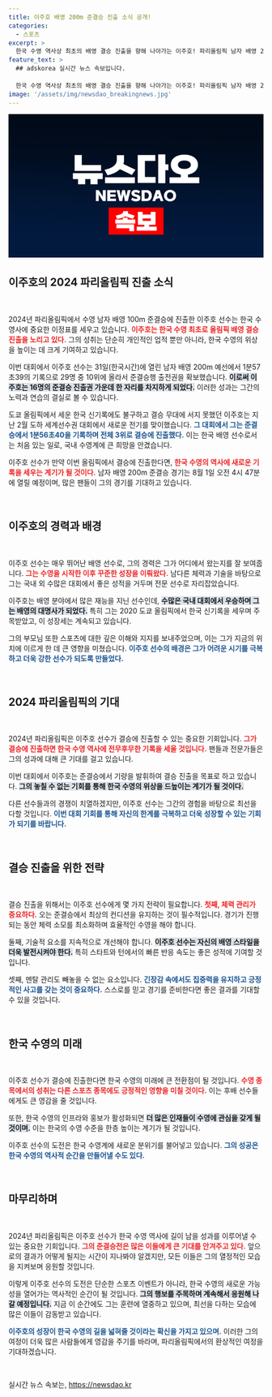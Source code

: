 ```yaml
---
title: 이주호 배영 200m 준결승 진출 소식 공개!
categories:
  - 스포츠
excerpt: >
  한국 수영 역사상 최초의 배영 결승 진출을 향해 나아가는 이주호! 파리올림픽 남자 배영 200m 준결승에서 저항을 넘고 새로운 기록에 도전합니다. 그의 힘찬 도전에 주목하세요!
feature_text: >
  ## adskorea 실시간 뉴스 속보입니다.

  한국 수영 역사상 최초의 배영 결승 진출을 향해 나아가는 이주호! 파리올림픽 남자 배영 200m 준결승에서 저항을 넘고 새로운 기록에 도전합니다. 그의 힘찬 도전에 주목하세요!
image: '/assets/img/newsdao_breakingnews.jpg'
---
```


<p><img src="/assets/img/newsdao_breakingnews.jpg" alt="adskorea 속보" /></p>

<h2 data-ke-size="size26">이주호의 2024 파리올림픽 진출 소식</h2>

<p data-ke-size="size16">&nbsp;</p>

<p>2024년 파리올림픽에서 수영 남자 배영 100m 준결승에 진출한 이주호 선수는 한국 수영사에 중요한 이정표를 세우고 있습니다. <b><span style="color: #ee2323;">이주호는 한국 수영 최초로 올림픽 배영 결승 진출을 노리고 있다.</span></b> 그의 성취는 단순히 개인적인 업적 뿐만 아니라, 한국 수영의 위상을 높이는 데 크게 기여하고 있습니다.</p>

<p>이번 대회에서 이주호 선수는 31일(한국시간)에 열린 남자 배영 200m 예선에서 1분57초39의 기록으로 29명 중 10위에 올라서 준결승행 출전권을 확보했습니다. <b><span style="background-color: #21538527;">이로써 이주호는 16명의 준결승 진출권 가운데 한 자리를 차지하게 되었다.</span></b> 이러한 성과는 그간의 노력과 연습의 결실로 볼 수 있습니다.</p>

<p>도쿄 올림픽에서 세운 한국 신기록에도 불구하고 결승 무대에 서지 못했던 이주호는 지난 2월 도하 세계선수권 대회에서 새로운 전기를 맞이했습니다. <b><span style="color: #1a5490;">그 대회에서 그는 준결승에서 1분56초40을 기록하며 전체 3위로 결승에 진출했다.</span></b> 이는 한국 배영 선수로서는 처음 있는 일로, 국내 수영계에 큰 희망을 안겼습니다.</p>

<p>이주호 선수가 만약 이번 올림픽에서 결승에 진출한다면, <b><span style="color: #ee2323;">한국 수영의 역사에 새로운 기록을 세우는 계기가 될 것이다.</span></b> 남자 배영 200m 준결승 경기는 8월 1일 오전 4시 47분에 열릴 예정이며, 많은 팬들이 그의 경기를 기대하고 있습니다.</p>

<p data-ke-size="size16">&nbsp;</p>

<h2 data-ke-size="size26">이주호의 경력과 배경</h2>

<p data-ke-size="size16">&nbsp;</p>

<p>이주호 선수는 매우 뛰어난 배영 선수로, 그의 경력은 그가 어디에서 왔는지를 잘 보여줍니다. <b><span style="color: #ee2323;">그는 수영을 시작한 이후 꾸준한 성장을 이뤄왔다.</span></b> 남다른 체력과 기술을 바탕으로 그는 국내 외 수많은 대회에서 좋은 성적을 거두며 전문 선수로 자리잡았습니다.</p>

<p>이주호는 배영 분야에서 많은 재능을 지닌 선수인데, <b><span style="background-color: #21538527;">수많은 국내 대회에서 우승하며 그는 배영의 대명사가 되었다.</span></b> 특히 그는 2020 도쿄 올림픽에서 한국 신기록을 세우며 주목받았고, 이 성장세는 계속되고 있습니다.</p>

<p>그의 부모님 또한 스포츠에 대한 깊은 이해와 지지를 보내주었으며, 이는 그가 지금의 위치에 이르게 한 데 큰 영향을 미쳤습니다. <b><span style="color: #1a5490;">이주호 선수의 배경은 그가 어려운 시기를 극복하고 더욱 강한 선수가 되도록 만들었다.</span></b></p>

<p data-ke-size="size16">&nbsp;</p>

<h2 data-ke-size="size26">2024 파리올림픽의 기대</h2>

<p data-ke-size="size16">&nbsp;</p>

<p>2024년 파리올림픽은 이주호 선수가 결승에 진출할 수 있는 중요한 기회입니다. <b><span style="color: #ee2323;">그가 결승에 진출하면 한국 수영 역사에 전무후무한 기록을 세울 것입니다.</span></b> 팬들과 전문가들은 그의 성과에 대해 큰 기대를 걸고 있습니다.</p>

<p>이번 대회에서 이주호는 준결승에서 기량을 발휘하여 결승 진출을 목표로 하고 있습니다. <b><span style="background-color: #21538527;">그의 놓칠 수 없는 기회를 통해 한국 수영의 위상을 드높이는 계기가 될 것이다.</span></b></p>

<p>다른 선수들과의 경쟁이 치열하겠지만, 이주호 선수는 그간의 경험을 바탕으로 최선을 다할 것입니다. <b><span style="color: #1a5490;">이번 대회 기회를 통해 자신의 한계를 극복하고 더욱 성장할 수 있는 기회가 되기를 바랍니다.</span></b></p>

<p data-ke-size="size16">&nbsp;</p>

<h2 data-ke-size="size26">결승 진출을 위한 전략</h2>

<p data-ke-size="size16">&nbsp;</p>

<p>결승 진출을 위해서는 이주호 선수에게 몇 가지 전략이 필요합니다. <b><span style="color: #ee2323;">첫째, 체력 관리가 중요하다.</span></b> 오는 준결승에서 최상의 컨디션을 유지하는 것이 필수적입니다. 경기가 진행되는 동안 체력 소모를 최소화하며 효율적인 수영을 해야 합니다.</p>

<p>둘째, 기술적 요소를 지속적으로 개선해야 합니다. <b><span style="background-color: #21538527;">이주호 선수는 자신의 배영 스타일을 더욱 발전시켜야 한다.</span></b> 특히 스타트와 턴에서의 빠른 반응 속도는 좋은 성적에 기여할 것입니다.</p>

<p>셋째, 멘탈 관리도 빼놓을 수 없는 요소입니다. <b><span style="color: #1a5490;">긴장감 속에서도 집중력을 유지하고 긍정적인 사고를 갖는 것이 중요하다.</span></b> 스스로를 믿고 경기를 준비한다면 좋은 결과를 기대할 수 있을 것입니다.</p>

<p data-ke-size="size16">&nbsp;</p>

<h2 data-ke-size="size26">한국 수영의 미래</h2>

<p data-ke-size="size16">&nbsp;</p>

<p>이주호 선수가 결승에 진출한다면 한국 수영의 미래에 큰 전환점이 될 것입니다. <b><span style="color: #ee2323;">수영 종목에서의 성취는 다른 스포츠 종목에도 긍정적인 영향을 미칠 것이다.</span></b> 이는 후배 선수들에게도 큰 영감을 줄 것입니다.</p>

<p>또한, 한국 수영의 인프라와 홍보가 활성화되면 <b><span style="background-color: #21538527;">더 많은 인재들이 수영에 관심을 갖게 될 것이며.</span></b> 이는 한국의 수영 수준을 한층 높이는 계기가 될 것입니다.</p>

<p>이주호 선수의 도전은 한국 수영계에 새로운 분위기를 불어넣고 있습니다. <b><span style="color: #1a5490;">그의 성공은 한국 수영의 역사적 순간을 만들어낼 수도 있다.</span></b> </p>

<p data-ke-size="size16">&nbsp;</p>

<h2 data-ke-size="size26">마무리하며</h2>

<p data-ke-size="size16">&nbsp;</p>

<p>2024년 파리올림픽은 이주호 선수가 한국 수영 역사에 길이 남을 성과를 이루어낼 수 있는 중요한 기회입니다. <b><span style="color: #ee2323;">그의 준결승전은 많은 이들에게 큰 기대를 안겨주고 있다.</span></b> 앞으로의 결과가 어떻게 될지는 시간이 지나봐야 알겠지만, 모든 이들은 그의 열정적인 모습을 지켜보며 응원할 것입니다.</p>

<p>이렇게 이주호 선수의 도전은 단순한 스포츠 이벤트가 아니라, 한국 수영의 새로운 가능성을 열어가는 역사적인 순간이 될 것입니다. <b><span style="background-color: #21538527;">그의 행보를 주목하며 계속해서 응원해 나갈 예정입니다.</span></b> 지금 이 순간에도 그는 훈련에 열중하고 있으며, 최선을 다하는 모습에 많은 이들이 감동받고 있습니다.</p>

<p><b><span style="color: #1a5490;">이주호의 성장이 한국 수영의 길을 넓혀줄 것이라는 확신을 가지고 있으며.</span></b> 이러한 그의 여정이 더욱 많은 사람들에게 영감을 주기를 바라며, 파리올림픽에서의 환상적인 여정을 기대하겠습니다. </p>

<p data-ke-size="size16">&nbsp;</p>
실시간 뉴스 속보는, <a href="https://newsdao.kr" rel="dofollow">https://newsdao.kr</a>



